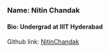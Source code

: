 ### Name: Nitin Chandak
#### Bio: Undergrad at IIIT Hyderabad
Github link: [NitinChandak](https://github.com/NitinChandak)
